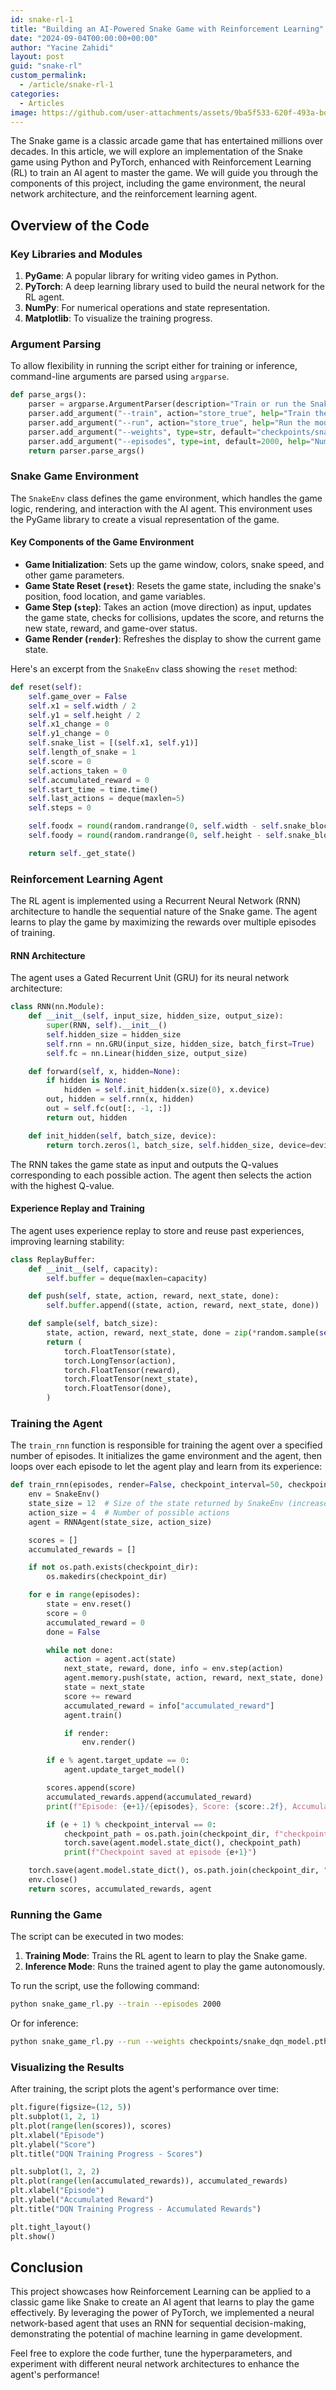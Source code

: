 ```yaml
---
id: snake-rl-1
title: "Building an AI-Powered Snake Game with Reinforcement Learning"
date: "2024-09-04T00:00:00+00:00"
author: "Yacine Zahidi"
layout: post
guid: "snake-rl"
custom_permalink:
  - /article/snake-rl-1
categories:
  - Articles
image: https://github.com/user-attachments/assets/9ba5f533-620f-493a-bdb0-099fa03e8630
---
```


The Snake game is a classic arcade game that has entertained millions over decades. In this article, we will explore an implementation of the Snake game using Python and PyTorch, enhanced with Reinforcement Learning (RL) to train an AI agent to master the game. We will guide you through the components of this project, including the game environment, the neural network architecture, and the reinforcement learning agent.

## Overview of the Code

### Key Libraries and Modules

1. **PyGame**: A popular library for writing video games in Python.
2. **PyTorch**: A deep learning library used to build the neural network for the RL agent.
3. **NumPy**: For numerical operations and state representation.
4. **Matplotlib**: To visualize the training progress.

### Argument Parsing

To allow flexibility in running the script either for training or inference, command-line arguments are parsed using `argparse`.

```python
def parse_args():
    parser = argparse.ArgumentParser(description="Train or run the Snake game with RL")
    parser.add_argument("--train", action="store_true", help="Train the model")
    parser.add_argument("--run", action="store_true", help="Run the model in inference mode")
    parser.add_argument("--weights", type=str, default="checkpoints/snake_dqn_model.pth", help="Path to the weights file")
    parser.add_argument("--episodes", type=int, default=2000, help="Number of episodes")
    return parser.parse_args()
```

### Snake Game Environment

The `SnakeEnv` class defines the game environment, which handles the game logic, rendering, and interaction with the AI agent. This environment uses the PyGame library to create a visual representation of the game.

#### Key Components of the Game Environment

- **Game Initialization**: Sets up the game window, colors, snake speed, and other game parameters.
- **Game State Reset (`reset`)**: Resets the game state, including the snake's position, food location, and game variables.
- **Game Step (`step`)**: Takes an action (move direction) as input, updates the game state, checks for collisions, updates the score, and returns the new state, reward, and game-over status.
- **Game Render (`render`)**: Refreshes the display to show the current game state.

Here's an excerpt from the `SnakeEnv` class showing the `reset` method:

```python
def reset(self):
    self.game_over = False
    self.x1 = self.width / 2
    self.y1 = self.height / 2
    self.x1_change = 0
    self.y1_change = 0
    self.snake_list = [(self.x1, self.y1)]
    self.length_of_snake = 1
    self.score = 0
    self.actions_taken = 0
    self.accumulated_reward = 0
    self.start_time = time.time()
    self.last_actions = deque(maxlen=5)
    self.steps = 0

    self.foodx = round(random.randrange(0, self.width - self.snake_block) / 20.0) * 20.0
    self.foody = round(random.randrange(0, self.height - self.snake_block) / 20.0) * 20.0

    return self._get_state()
```

### Reinforcement Learning Agent

The RL agent is implemented using a Recurrent Neural Network (RNN) architecture to handle the sequential nature of the Snake game. The agent learns to play the game by maximizing the rewards over multiple episodes of training.

#### RNN Architecture

The agent uses a Gated Recurrent Unit (GRU) for its neural network architecture:

```python
class RNN(nn.Module):
    def __init__(self, input_size, hidden_size, output_size):
        super(RNN, self).__init__()
        self.hidden_size = hidden_size
        self.rnn = nn.GRU(input_size, hidden_size, batch_first=True)
        self.fc = nn.Linear(hidden_size, output_size)

    def forward(self, x, hidden=None):
        if hidden is None:
            hidden = self.init_hidden(x.size(0), x.device)
        out, hidden = self.rnn(x, hidden)
        out = self.fc(out[:, -1, :])
        return out, hidden

    def init_hidden(self, batch_size, device):
        return torch.zeros(1, batch_size, self.hidden_size, device=device)
```

The RNN takes the game state as input and outputs the Q-values corresponding to each possible action. The agent then selects the action with the highest Q-value.

#### Experience Replay and Training

The agent uses experience replay to store and reuse past experiences, improving learning stability:

```python
class ReplayBuffer:
    def __init__(self, capacity):
        self.buffer = deque(maxlen=capacity)

    def push(self, state, action, reward, next_state, done):
        self.buffer.append((state, action, reward, next_state, done))

    def sample(self, batch_size):
        state, action, reward, next_state, done = zip(*random.sample(self.buffer, batch_size))
        return (
            torch.FloatTensor(state),
            torch.LongTensor(action),
            torch.FloatTensor(reward),
            torch.FloatTensor(next_state),
            torch.FloatTensor(done),
        )
```

### Training the Agent

The `train_rnn` function is responsible for training the agent over a specified number of episodes. It initializes the game environment and the agent, then loops over each episode to let the agent play and learn from its experience:

```python
def train_rnn(episodes, render=False, checkpoint_interval=50, checkpoint_dir="checkpoints"):
    env = SnakeEnv()
    state_size = 12  # Size of the state returned by SnakeEnv (increased by 1 for time)
    action_size = 4  # Number of possible actions
    agent = RNNAgent(state_size, action_size)

    scores = []
    accumulated_rewards = []

    if not os.path.exists(checkpoint_dir):
        os.makedirs(checkpoint_dir)

    for e in range(episodes):
        state = env.reset()
        score = 0
        accumulated_reward = 0
        done = False

        while not done:
            action = agent.act(state)
            next_state, reward, done, info = env.step(action)
            agent.memory.push(state, action, reward, next_state, done)
            state = next_state
            score += reward
            accumulated_reward = info["accumulated_reward"]
            agent.train()

            if render:
                env.render()

        if e % agent.target_update == 0:
            agent.update_target_model()

        scores.append(score)
        accumulated_rewards.append(accumulated_reward)
        print(f"Episode: {e+1}/{episodes}, Score: {score:.2f}, Accumulated Reward: {accumulated_reward:.2f}, Epsilon: {agent.epsilon:.2f}")

        if (e + 1) % checkpoint_interval == 0:
            checkpoint_path = os.path.join(checkpoint_dir, f"checkpoint_{e+1}.pth")
            torch.save(agent.model.state_dict(), checkpoint_path)
            print(f"Checkpoint saved at episode {e+1}")

    torch.save(agent.model.state_dict(), os.path.join(checkpoint_dir, "snake_dqn_model.pth"))
    env.close()
    return scores, accumulated_rewards, agent
```

### Running the Game

The script can be executed in two modes:

1. **Training Mode**: Trains the RL agent to learn to play the Snake game.
2. **Inference Mode**: Runs the trained agent to play the game autonomously.

To run the script, use the following command:

```sh
python snake_game_rl.py --train --episodes 2000
```

Or for inference:

```sh
python snake_game_rl.py --run --weights checkpoints/snake_dqn_model.pth
```

### Visualizing the Results

After training, the script plots the agent's performance over time:

```python
plt.figure(figsize=(12, 5))
plt.subplot(1, 2, 1)
plt.plot(range(len(scores)), scores)
plt.xlabel("Episode")
plt.ylabel("Score")
plt.title("DQN Training Progress - Scores")

plt.subplot(1, 2, 2)
plt.plot(range(len(accumulated_rewards)), accumulated_rewards)
plt.xlabel("Episode")
plt.ylabel("Accumulated Reward")
plt.title("DQN Training Progress - Accumulated Rewards")

plt.tight_layout()
plt.show()
```

## Conclusion

This project showcases how Reinforcement Learning can be applied to a classic game like Snake to create an AI agent that learns to play the game effectively. By leveraging the power of PyTorch, we implemented a neural network-based agent that uses an RNN for sequential decision-making, demonstrating the potential of machine learning in game development.

Feel free to explore the code further, tune the hyperparameters, and experiment with different neural network architectures to enhance the agent's performance!
